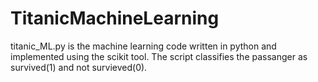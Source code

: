 # TitanicMachineLearning
titanic_ML.py is the machine learning code written in python and implemented using the scikit tool. 
The script classifies the passanger as survived(1) and not survieved(0).
